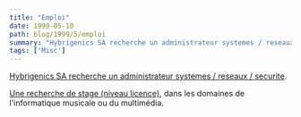 ```yaml
---
title: "Emploi"
date: 1999-05-10
path: blog/1999/5/emploi
summary: "Hybrigenics SA recherche un administrateur systemes / reseaux / securite."
tags: ['Misc']
---
```


<P><A HREF="http://www.linux-center.org/articles/9905/offre.txt">Hybrigenics SA
recherche un administrateur systemes / reseaux / securite</A>.</P>

<P><A HREF="http://www.linux-center.org/articles/9905/stage.txt">Une
recherche de stage (niveau licence)</A>, dans les domaines de
l'informatique musicale ou du multimédia.</P>


